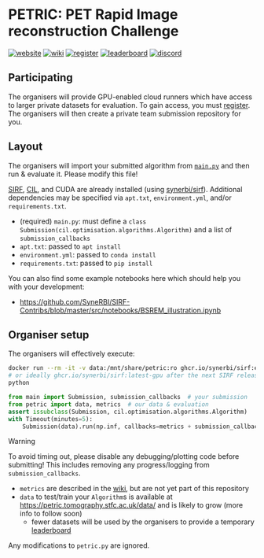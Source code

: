 # PETRIC: PET Rapid Image reconstruction Challenge

[![website](https://img.shields.io/badge/announcement-website-purple?logo=workplace&logoColor=white)](https://www.ccpsynerbi.ac.uk/events/petric/)
[![wiki](https://img.shields.io/badge/details-wiki-blue?logo=googledocs&logoColor=white)](https://github.com/SyneRBI/PETRIC/wiki)
[![register](https://img.shields.io/badge/participate-register-green?logo=ticktick&logoColor=white)](https://github.com/SyneRBI/PETRIC/issues/new/choose)
[![leaderboard](https://img.shields.io/badge/rankings-leaderboard-orange?logo=tensorflow&logoColor=white)](https://petric.tomography.stfc.ac.uk/leaderboard)
[![discord](https://img.shields.io/badge/chat-discord-blue?logo=discord&logoColor=white)](https://discord.gg/Ayd72Aa4ry)

## Participating

The organisers will provide GPU-enabled cloud runners which have access to larger private datasets for evaluation. To gain access, you must [register](https://github.com/SyneRBI/PETRIC/issues/new/choose). The organisers will then create a private team submission repository for you.

## Layout

The organisers will import your submitted algorithm from [`main.py`](main.py) and then run & evaluate it.
Please modify this file!

[SIRF](https://github.com/SyneRBI/SIRF), [CIL](https://github.com/TomographicImaging/CIL), and CUDA are already installed (using [synerbi/sirf](https://github.com/synerbi/SIRF-SuperBuild/pkgs/container/sirf)).
Additional dependencies may be specified via `apt.txt`, `environment.yml`, and/or `requirements.txt`.

- (required) `main.py`: must define a `class Submission(cil.optimisation.algorithms.Algorithm)` and a list of `submission_callbacks`
- `apt.txt`: passed to `apt install`
- `environment.yml`: passed to `conda install`
- `requirements.txt`: passed to `pip install`

You can also find some example notebooks here which should help you with your development:
- https://github.com/SyneRBI/SIRF-Contribs/blob/master/src/notebooks/BSREM_illustration.ipynb

## Organiser setup

The organisers will effectively execute:

```sh
docker run --rm -it -v data:/mnt/share/petric:ro ghcr.io/synerbi/sirf:edge-gpu
# or ideally ghcr.io/synerbi/sirf:latest-gpu after the next SIRF release!
python
```

```python
from main import Submission, submission_callbacks  # your submission
from petric import data, metrics  # our data & evaluation
assert issubclass(Submission, cil.optimisation.algorithms.Algorithm)
with Timeout(minutes=5):
    Submission(data).run(np.inf, callbacks=metrics + submission_callbacks)
```

> [!WARNING]
> To avoid timing out, please disable any debugging/plotting code before submitting!
> This includes removing any progress/logging from `submission_callbacks`.

- `metrics` are described in the [wiki](https://github.com/SyneRBI/PETRIC/wiki), but are not yet part of this repository
- `data` to test/train your `Algorithm`s is available at https://petric.tomography.stfc.ac.uk/data/ and is likely to grow (more info to follow soon)
  + fewer datasets will be used by the organisers to provide a temporary [leaderboard](https://petric.tomography.stfc.ac.uk/leaderboard)

Any modifications to `petric.py` are ignored.
